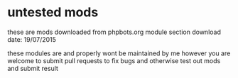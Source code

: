 # untested mods
these are mods downloaded from phpbots.org module section 
download date: 19/07/2015

these modules are and properly wont be maintained by me however you
are welcome to submit pull requests to fix bugs and otherwise test out mods and submit result 